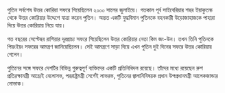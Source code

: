 পুতিন সর্বশেষ উত্তর কোরিয়া সফরে গিয়েছিলেন ২০০০ সালের জুলাইয়ে। গতকাল পূর্ব সাইবেরিয়ার শহর ইয়াকুতস্ক থেকে উত্তর কোরিয়ার উদ্দেশে যাত্রা করেন পুতিন। অন্তত একটি যুদ্ধবিমান পুতিনকে বহনকারী উড়োজাহাজকে পাহারা দিয়ে উত্তর কোরিয়ায় নিয়ে যায়।

গত বছরের সেপ্টেম্বর রাশিয়ার দূরপ্রাচ্য সফরে গিয়েছিলেন উত্তর কোরিয়ার নেতা কিম জং-উন। তখন তিনি পুতিনকে পিয়ংইয়ং সফরের আমন্ত্রণ জানিয়েছিলেন। সেই আমন্ত্রণে সাড়া দিয়ে এখন পুতিন দুই দিনের সফরে উত্তর কোরিয়ায় গেলেন।

পুতিনের সঙ্গে সফরে দেশটির বিভিন্ন গুরুত্বপূর্ণ ব্যক্তিদের একটি প্রতিনিধিদল রয়েছে। তাঁদের মধ্যে রয়েছেন রুশ প্রতিরক্ষামন্ত্রী আন্দ্রেই বেলোসভ, পররাষ্ট্রমন্ত্রী সের্গেই লাভরভ, পুতিনের জ্বালানিবিষয়ক প্রধান উপপ্রধানমন্ত্রী আলেকজান্ডার নোভাক।
